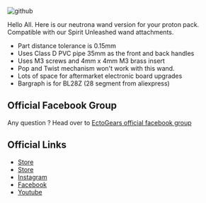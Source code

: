 ![github](https://github.com/user-attachments/assets/8dec6403-940a-4c90-8072-25933769df3b)


Hello All. Here is our neutrona wand version for your proton pack. Compatible with our Spirit Unleashed wand attachments.

* Part distance tolerance is 0.15mm
* Uses Class D PVC pipe 35mm as the front and back handles
* Uses M3 screws and 4mm x 4mm M3 brass insert
* Pop and Twist mechanism won't work with this wand.
* Lots of space for aftermarket electronic board upgrades
* Bargraph is for BL28Z (28 segment from aliexpress)


## Official Facebook Group
Any question ? Head over to [EctoGears official facebook group](https://www.facebook.com/groups/ectogearsbuilders/)

## Official Links
* [Store](https://ectogears.company.site/)
* [Store](https://ectogears.etsy.com/)
* [Instagram](https://instagram.com/ectogears)
* [Facebook](https://facebook.com/ectogears)
* [Youtube](https://youtube.com/ectogears)
